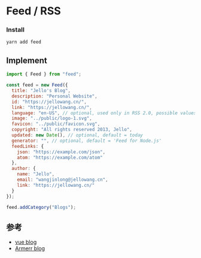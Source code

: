 # Feed / RSS

### Install

`yarn add feed`

## Implement

```js
import { Feed } from "feed";

const feed = new Feed({
  title: "Jello's Blog",
  description: "Personal Website",
  id: "https://jellowang.cn/",
  link: "https://jellowang.cn/",
  language: "en-US", // optional, used only in RSS 2.0, possible values: http://www.w3.org/TR/REC-html40/struct/dirlang.html#langcodes
  image: "../public/logo-1.svg",
  favicon: "../public/favicon.svg",
  copyright: "All rights reserved 2013, Jello",
  updated: new Date(), // optional, default = today
  generator: "", // optional, default = 'Feed for Node.js'
  feedLinks: {
    json: "https://example.com/json",
    atom: "https://example.com/atom"
  },
  author: {
    name: "Jello",
    email: "wangjinlong@jellowang.cn",
    link: "https://jellowang.cn/"
  }
});

feed.addCategory("Blogs");
```

## 参考

- [vue blog](https://github.com/vuejs/blog)
- [Armerr blog](https://github.com/Armerr/blog)
